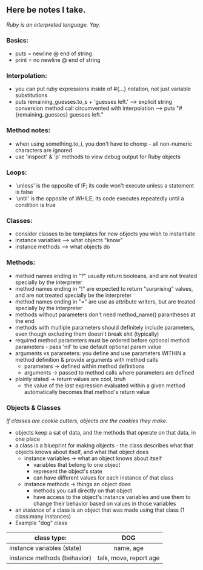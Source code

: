 ## Here be notes I take.
*Ruby is an interpreted language. Yay.*

### Basics:
* puts = newline @ end of string
* print = no newline @ end of string

### Interpolation:
* you can put ruby expressions inside of #{...} notation, not just variable substitutions
* puts remaining_guesses.to_s + 'guesses left.' --> explicit string conversion method call circumvented with interpolation --> puts "#{remaining_guesses} guesses left."

### Method notes:
* when using something.to_i, you don't have to chomp - all non-numeric characters are ignored
* use 'inspect' & 'p' methods to view debug output for Ruby objects

### Loops:
* 'unless' is the opposite of IF; its code won't execute unless a statement is false
* 'until' is the opposite of WHILE; its code executes repeatedly until a condition is true

### Classes:
* consider classes to be templates for new objects you wish to instantiate
* instance variables --> what objects "know"
* instance methods --> what objects do

### Methods:
* method names ending in "?" usually return booleans, and are not treated specially by the interpreter
* method names ending in "!" are expected to return "surprising" values, and are not treated specially be the interpreter
* method names ending in "=" are use as attribute writers, but are treated specially by the interpreter
* methods without parameters don't need method_name() parantheses at the end
* methods with multiple parameters should definitely include parameters, even though excluding them doesn't break shit (typically)
* required method parameters must be ordered before optional method parameters - pass 'nil' to use default optional param value 
* arguments vs parameters: you define and use parameters WITHIN a method definition & provide arguments with method calls
    * parameters -> defined within method definitions
    * arguments -> passed to method calls where parameters are defined
* plainly stated -> return values are cool, bruh
    * the value of the *last* expression evaluated within a given method automatically becomes that method's return value

### Objects & Classes
*If classes are cookie cutters, objects are the cookies they make.*

* objects keep a sat of data, and the methods that operate on that data, in one place
* a class is a blueprint for making objects - the class describes what that objects knows about itself, and what that object does
    * instance variables -> what an object knows about itself
        * variables that belong to one object
        * represent the object's state
        * can have different values for each instance of that class
    * instance methods -> things an object does
        * methods you call directly on that object
        * have access to the object's instance variables and use them to change their behavior based on values in those variables
* an *instance* of a class is an object that was made using that class (1 class:many instances)
* Example "dog" class

| class type:                 	|            DOG           	|
|-----------------------------	|:------------------------:	|
| instance variables (state)  	| name,  age               	|
| instance methods (behavior) 	| talk,  move,  report age 	|
